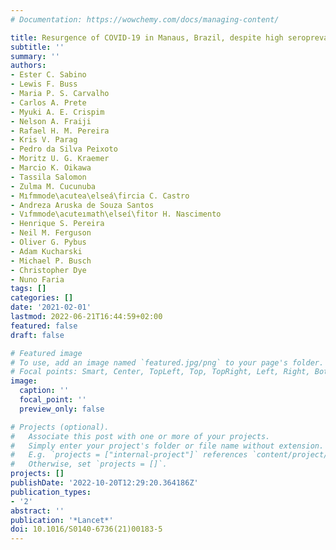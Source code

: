 ```yaml
---
# Documentation: https://wowchemy.com/docs/managing-content/

title: Resurgence of COVID-19 in Manaus, Brazil, despite high seroprevalence
subtitle: ''
summary: ''
authors:
- Ester C. Sabino
- Lewis F. Buss
- Maria P. S. Carvalho
- Carlos A. Prete
- Myuki A. E. Crispim
- Nelson A. Fraiji
- Rafael H. M. Pereira
- Kris V. Parag
- Pedro da Silva Peixoto
- Moritz U. G. Kraemer
- Marcio K. Oikawa
- Tassila Salomon
- Zulma M. Cucunuba
- Mıfmmode\acutea\elseá\fircia C. Castro
- Andreza Aruska de Souza Santos
- Vıfmmode\acuteımath\elseí\fitor H. Nascimento
- Henrique S. Pereira
- Neil M. Ferguson
- Oliver G. Pybus
- Adam Kucharski
- Michael P. Busch
- Christopher Dye
- Nuno Faria
tags: []
categories: []
date: '2021-02-01'
lastmod: 2022-06-21T16:44:59+02:00
featured: false
draft: false

# Featured image
# To use, add an image named `featured.jpg/png` to your page's folder.
# Focal points: Smart, Center, TopLeft, Top, TopRight, Left, Right, BottomLeft, Bottom, BottomRight.
image:
  caption: ''
  focal_point: ''
  preview_only: false

# Projects (optional).
#   Associate this post with one or more of your projects.
#   Simply enter your project's folder or file name without extension.
#   E.g. `projects = ["internal-project"]` references `content/project/deep-learning/index.md`.
#   Otherwise, set `projects = []`.
projects: []
publishDate: '2022-10-20T12:29:20.364186Z'
publication_types:
- '2'
abstract: ''
publication: '*Lancet*'
doi: 10.1016/S0140-6736(21)00183-5
---
```

